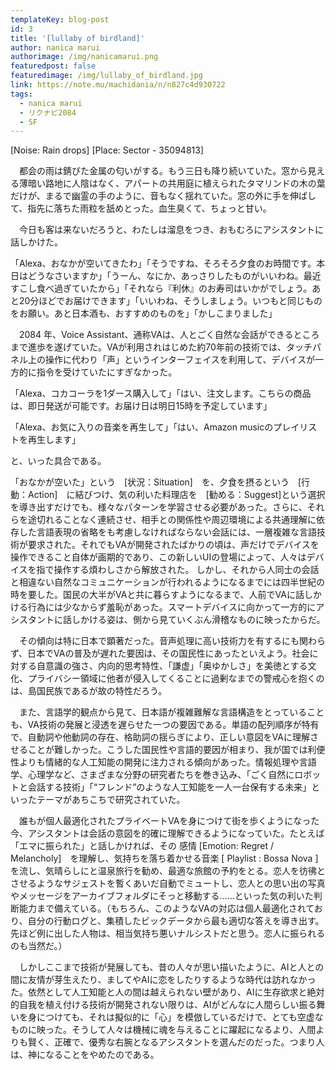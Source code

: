 ```yaml
---
templateKey: blog-post
id: 3
title: '[lullaby of birdland]'
author: nanica marui
authorimage: /img/nanicamarui.png
featuredpost: false
featuredimage: /img/lullaby_of_birdland.jpg
link: https://note.mu/machidania/n/n827c4d930722
tags:
  - nanica marui
  - リクナビ2084
  - SF
---
```

[Noise: Rain drops] [Place: Sector - 35094813]

　都会の雨は錆びた金属の匂いがする。もう三日も降り続いていた。窓から見える薄暗い路地に人陰はなく、アパートの共用庭に植えられたタマリンドの木の葉だけが、まるで幽霊の手のように、音もなく揺れていた。窓の外に手を伸ばして、指先に落ちた雨粒を舐めとった。血生臭くて、ちょっと甘い。

　今日も客は来ないだろうと、わたしは溜息をつき、おもむろにアシスタントに話しかけた。

「Alexa、おなかが空いてきたわ」「そうですね、そろそろ夕食のお時間です。本日はどうなさいますか」「うーん、なにか、あっさりしたものがいいわね。最近すこし食べ過ぎていたから」「それなら『利休』のお寿司はいかがでしょう。あと20分ほどでお届けできます」「いいわね、そうしましょう。いつもと同じものをお願い。あと日本酒も、おすすめのものを」「かしこまりました」

　2084 年、Voice Assistant、通称VAは、人とごく自然な会話ができるところまで進歩を遂げていた。VAが利用されはじめた約70年前の技術では、タッチパネル上の操作に代わり「声」というインターフェイスを利用して、デバイスが一方的に指令を受けていたにすぎなかった。

「Alexa、コカコーラを1ダース購入して」「はい、注文します。こちらの商品は、即日発送が可能です。お届け日は明日15時を予定しています」

「Alexa、お気に入りの音楽を再生して」「はい、Amazon musicのプレイリストを再生します」

と、いった具合である。

「おなかが空いた」という　[状況：Situation]　を、夕食を摂るという　[行動：Action]　に結びつけ、気の利いた料理店を　[勧める：Suggest]という選択を導き出すだけでも、様々なパターンを学習させる必要があった。さらに、それらを途切れることなく連続させ、相手との関係性や周辺環境による共通理解に依存した言語表現の省略をも考慮しなければならない会話には、一層複雑な言語技術が要求された。それでもVAが開発されたばかりの頃は、声だけでデバイスを操作できること自体が画期的であり、この新しいUIの登場によって、人々はデバイスを指で操作する煩わしさから解放された。
しかし、それから人同士の会話と相違ない自然なコミュニケーションが行われるようになるまでには四半世紀の時を要した。国民の大半がVAと共に暮らすようになるまで、人前でVAに話しかける行為には少なからず羞恥があった。スマートデバイスに向かって一方的にアシスタントに話しかける姿は、側から見ていくぶん滑稽なものに映ったからだ。

　その傾向は特に日本で顕著だった。音声処理に高い技術力を有するにも関わらず、日本でVAの普及が遅れた要因は、その国民性にあったといえよう。社会に対する自意識の強さ、内向的思考特性、「謙虚」「奥ゆかしさ」を美徳とする文化、プライバシー領域に他者が侵入してくることに過剰なまでの警戒心を抱くのは、島国民族であるが故の特性だろう。

　また、言語学的観点から見て、日本語が複雑難解な言語構造をとっていることも、VA技術の発展と浸透を遅らせた一つの要因である。単語の配列順序が特有で、自動詞や他動詞の存在、格助詞の揺らぎにより、正しい意図をVAに理解させることが難しかった。こうした国民性や言語的要因が相まり、我が国では利便性よりも情緒的な人工知能の開発に注力される傾向があった。情報処理や言語学、心理学など、さまざまな分野の研究者たちを巻き込み、「ごく自然にロボットと会話する技術」「“フレンド”のような人工知能を一人一台保有する未来」といったテーマがあちこちで研究されていた。

　誰もが個人最適化されたプライベートVAを身につけて街を歩くようになった今、アシスタントは会話の意図を的確に理解できるようになっていた。たとえば「エマに振られた」と話しかければ、その 感情 [Emotion: Regret / Melancholy]　を理解し、気持ちを落ち着かせる音楽 [ Playlist : Bossa Nova ] を流し、気晴らしにと温泉旅行を勧め、最適な旅館の予約をとる。恋人を彷彿とさせるようなサジェストを暫くあいだ自動でミュートし、恋人との思い出の写真やメッセージをアーカイブフォルダにそっと移動する……といった気の利いた判断能力まで備えている。（もちろん、このようなVAの対応は個人最適化されており、自分の行動ログと、集積したビックデータから最も適切な答えを導き出す。先ほど例に出した人物は、相当気持ち悪いナルシストだと思う。恋人に振られるのも当然だ。）

　しかしここまで技術が発展しても、昔の人々が思い描いたように、AIと人との間に友情が芽生えたり、ましてやAIに恋をしたりするような時代は訪れなかった。依然として人工知能と人の間は越えられない壁があり、AIに生存欲求と絶対的自我を植え付ける技術が開発されない限りは、AIがどんなに人間らしい振る舞いを身につけても、それは擬似的に「心」を模倣しているだけで、とても空虚なものに映った。そうして人々は機械に魂を与えることに躍起になるより、人間よりも賢く、正確で、優秀な右腕となるアシスタントを選んだのだった。つまり人は、神になることをやめたのである。
